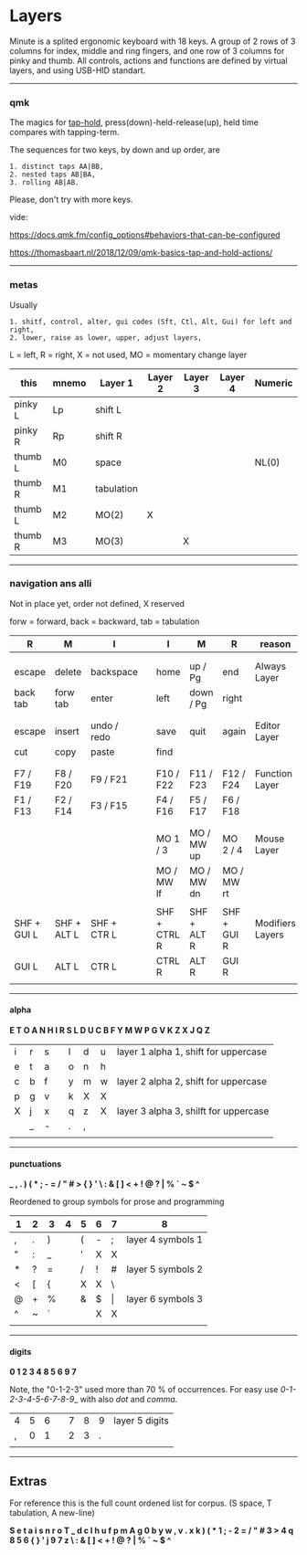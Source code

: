 # Layers #

Minute is a splited ergonomic keyboard with 18 keys.
A group of 2 rows of 3 columns for index, middle and ring fingers, and one row of 3 columns for pinky and thumb. 
All controls, actions and functions are defined by virtual layers, and using USB-HID standart. 

---
### qmk

The magics for [tap-hold](https://docs.qmk.fm/tap_hold), press(down)-held-release(up), held time compares with tapping-term.

The sequences for two keys, by down and up order, are 

    1. distinct taps AA|BB, 
    2. nested taps AB|BA, 
    3. rolling AB|AB. 

Please, don't try with more keys.

vide:

  <https://docs.qmk.fm/config_options#behaviors-that-can-be-configured>

  <https://thomasbaart.nl/2018/12/09/qmk-basics-tap-and-hold-actions/>
                
 ---
### metas

Usually 

    1. shitf, control, alter, gui codes (Sft, Ctl, Alt, Gui) for left and right, 
    2. lower, raise as lower, upper, adjust layers,

L = left, R = right, X = not used, MO = momentary change layer

| this | mnemo | Layer 1 | Layer 2  | Layer 3 | Layer 4 | Numeric |
| --- | --- | --- | --- | --- | --- | -- |
| pinky L | Lp | shift L |  |  |  |  |
| pinky R | Rp | shift R |  |  |  |  |
| thumb L | M0 | space  |  |  |  | NL(0) |
| thumb R | M1 | tabulation |  |  |  | | 
| thumb L | M2 | MO(2) |  X |  |  | |
| thumb R | M3 | MO(3) |  | X |  | |

---
### navigation ans alli

Not in place yet, order not defined, X reserved 

forw = forward, back = backward, tab = tabulation 

| R | M | I |  | I | M | R | reason |
| ---  | ---  | --- | ---  | ---  | --- | ---  | ---  | 
|  |  |  |  |  |  |  |  |  |  |  |  |  |  |
|  |  |  |  |  |  |  |  |  |  |  |  |  |  |
| escape | delete | backspace || home | up / Pg| end | Always Layer | 
| back tab | forw tab | enter || left | down / Pg | right |  |
|  |  |  |  |  |  |  |  |  |  |  |  |  |  |
|  |  |  |  |  |  |  |  |  |  |  |  |  |  |
| escape | insert| undo / redo | | save | quit | again | Editor Layer |
| cut | copy | paste || find | | |  |
|  |  |  |  |  |  |  |  |  |  |  |  |  |  |
|  |  |  |  |  |  |  |  |  |  |  |  |  |  |
| F7 / F19 | F8 / F20 | F9 / F21 || F10 / F22 | F11 / F23 | F12 / F24 | Function Layer | 
| F1 / F13 | F2 / F14 | F3 / F15 || F4 / F16 | F5 / F17 | F6 / F18| 
|  |  |  |  |  |  |  |  |  |  |  |  |  |
|  |  |  |  |  |  |  |  |  |  |  |  |  |
|  |  |  |  | MO 1 / 3 | MO / MW up | MO 2 / 4 |  Mouse Layer  
|  |  |  |  | MO / MW lf | MO / MW dn | MO / MW rt | |
|  |  |  |  |  |  |  |  |  |  |  |  | |
| SHF + GUI L | SHF + ALT L | SHF + CTR L || SHF + CTRL R | SHF + ALT R | SHF + GUI R |  Modifiers Layers |  
| GUI L | ALT L | CTR L || CTRL R | ALT R | GUI R |   |
|  |  |  |  |  |  |  |  |  |  |  |  |  |  |

---
#### alpha

**E T O A N H I R S L D U C B F Y M W P G V K Z X J Q Z**

|  |  |  |  |  |  |  |  |
| ---  | ---  | ---  | --- | ---  | ---  | ---  | --- |
| i | r | s || l | d | u | layer 1 alpha 1, shift for uppercase |
| e | t | a || o | n | h |  |
| c | b | f || y | m | w | layer 2 alpha 2, shift for uppercase | 
| p | g | v || k | X | X |  |
| X | j | x || q | z | X | layer 3 alpha 3, shilft for uppercase | 
|  | _ | - || . | , | |  |
|  |  |  |  |  |  |  |  |  | |  | |

---
#### punctuations

**_ , . ) ( * ; - = / " # > { } ' \ : & [ ] < + ! @ ? | % ` ~ $ ^**

Reordened to group symbols for prose and programming 

 |  1 | 2 | 3 | 4 | 5 | 6 | 7 | 8 |
 | --- | --- | --- | --- | --- | --- | --- | --- | 
 | , | . | ) || ( | - | ; | layer 4 symbols 1 |
 | " | : | _ || ' | X | X |  |
 | * | ? | = || / | ! | # | layer 5 symbols 2 |
 | < | [ | { || X | X | \ |  | 
 | @ | + | % || & | $ | \|   | layer 6 symbols 3 |
 | ^ | ~ | ` ||  | X | X |  |
 |  |  |  |  |  |  |  |  |  |  |  |  |  | 

---
#### digits

**0 1 2 3 4 8 5 6 9 7**

Note, the "0-1-2-3" used more than 70 % of occurrences. For easy use _0-1-2-3-4-5-6-7-8-9__ with also _dot_ and _comma_.

 |  |  |  |  |  |  |  |  | 
 | --- | --- | --- | --- | --- | --- | --- | --- | 
 | 4 | 5 | 6 || 7 | 8 | 9 | layer 5 digits | 
 |  , |  0 | 1 || 2 | 3 | . |  |
 |  |  |  |  |  |  |  |  |  

--- 
## Extras

For reference this is the full count ordened list for corpus. (S space, T tabulation, A new-line)

**S e t a i s n r o T _ d c l h u f p m A g 0 b y w , v . x k ) ( * 1 ; - 2 = / " # 3 > 4 q 8 5 6 { } ' j 9 7 z \ : & [ ] < + ! @ ? | % ` ~ $ ^**
